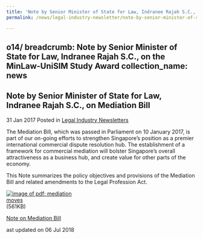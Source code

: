 ```yaml
---
title: 'Note by Senior Minister of State for Law, Indranee Rajah S.C., on the MinLaw-UniSIM Study Award'
permalink: /news/legal-industry-newsletter/note-by-senior-minister-of-state-for-law--indranee-rajah-s-c

---
```

o14/
breadcrumb: Note by Senior Minister of State for Law, Indranee Rajah S.C., on the MinLaw-UniSIM Study Award
collection_name: news
---

<style>
  .image {width: 200px;}
  .image img {max-width: 100%;}
</style>

Note by Senior Minister of State for Law, Indranee Rajah S.C., on Mediation Bill
---

31 Jan 2017 Posted in [Legal Industry Newsletters](/news/legal-industry-newsletters/)

The Mediation Bill, which was passed in Parliament on 10 January 2017, is part of our on-going efforts to strengthen Singapore’s position as a premier international commercial dispute resolution hub. The establishment of a framework for commercial mediation will bolster Singapore’s overall attractiveness as a business hub, and create value for other parts of the economy.

This Note summarizes the policy objectives and provisions of the Mediation Bill and related amendments to the Legal Profession Act.  

<div class="image">
  <a href="/files/NoteonMediationAct.pdf/"><img src="/images/1530863809189.jpg/" alt="image of pdf: mediation moves"></a>(561KB)
</div>

<a href="/files/NoteonMediationAct.pdf/">Note on Mediation Bill</a>

<p class="right-side-updated">ast updated on 06 Jul 2018</p>
